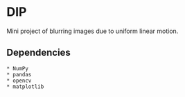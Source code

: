 # DIP
Mini project of blurring images due to uniform linear motion.

## Dependencies
```
* NumPy
* pandas
* opencv
* matplotlib
```
